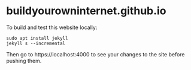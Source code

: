 # buildyourowninternet.github.io

To build and test this website locally:  
```
sudo apt install jekyll 
jekyll s --incremental
```

Then go to https://localhost:4000 to see your changes to the site before pushing them.  
